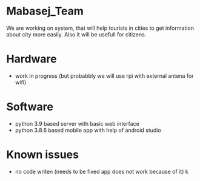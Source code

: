 # Mabasej_Team
We are working on system, that will help tourists in cities to get information about city more easily. Also it will be usefull for citizens.

# Hardware
- work in progress (but probabbly we will use rpi with external antena for wifi)

# Software
- python 3.9 based server with basic web interface
- python 3.8.6 based mobile app with help of android studio

# Known issues
- no code writen (needs to be fixed app does not work because of it)
k

